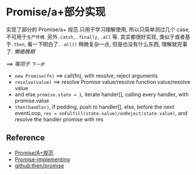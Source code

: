 # Promise/a+部分实现

实现了部分的 Promise/a+ 规范.只用于学习理解使用, 所以只简单测过几个 case, 不可用于`生产环境`. 另外`.catch`, `.finally`, `.all` 等. 其实都很好实现, 类似于或者基于`.then`, 看一下明白了. `.all()` 稍微复杂一点, 但是也没有什么东西, 理解就完事了. _懒癌晚期_

_==> 等同于 `下一步`_
- `new Promise(fn)` ==> call(fn), with resolve, reject arguments
- `resolve(value)` ==> resolve Promise value/resolve function value/resolve value 
- and else `promise.state = 1`, iterate hander[], calling every handler, with promise.value
- `then(handler)`, if pedding, push to handler[], else, before the next eventLoop, `res = onFulfill(state.value)/onReject(state.value)`, and resolve the handler promise with res

## Reference

- [Promise/A+规范](https://promisesaplus.com/)
- [Promise-implementing](https://www.promisejs.org/implementing/)
- [github:then/promise](https://github.com/then/promise)

